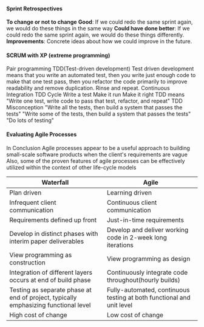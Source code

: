 #### Sprint Retrospectives
**To change or not to change**
	**Good**: If we could redo the same sprint again, we would do these things in the same way
	**Could have done better**: If we could redo the same sprint again, we would do these things differently. 
	**Improvements**: Concrete ideas about how we could improve in the future.
#### SCRUM with XP (extreme programming)
Pair programming
TDD(Test-driven development)
	Test driven development means that you write an automated test, then you write just enough code to make that one test pass, then you refactor the code primarily to improve readability and remove duplication. Rinse and repeat.
Continuous Integration 
TDD Cycle 
	Write a test 
	Make it run
	Make it right
TDD means "Write one test, write code to pass that test, refactor, and repeat"
TDD Misconception
	"Write all the tests, then build a system that passes the tests"
	"Write some of the tests, then build a system that passes the tests"
	"Do lots of testing"
#### Evaluating Agile Processes
In Conclusion
	Agile processes appear to be a useful approach to building small-scale software products when the client's requirements are vague
	Also, some of the proven features of agile processes can be effectively utilized within the context of other life-cycle models

| Waterfall | Agile |
| ---- | ---- |
| Plan driven | Learning driven |
| Infrequent client communication | Continuous client communication |
| Requirements defined up front | Just-in-time requirements |
| Develop in distinct phases with interim paper deliverables | Develop and deliver working code in 2-week long iterations |
| View programming as construction | View programming as design |
| Integration of different layers occurs at end of build phase | Continuously integrate code throughout(hourly builds) |
| Testing as separate phase at end of project, typically emphasizing functional level | Fully-automated, continuous testing at both functional and unit level |
| High cost of change | Low cost of change |